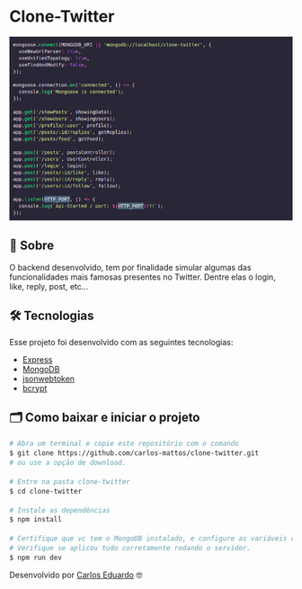 # Clone-Twitter

<img src="github-readme/func.png" widht="80%" alt="func">

## 🔖 Sobre
O backend desenvolvido, tem por finalidade simular algumas das funcionalidades mais famosas presentes no Twitter. Dentre elas o login, like, reply, post, etc...

## 🛠 Tecnologias

Esse projeto foi desenvolvido com as seguintes tecnologias:

- [Express](https://expressjs.com/pt-br/)
- [MongoDB](https://www.mongodb.com/2)
- [jsonwebtoken](https://www.npmjs.com/package/jsonwebtoken)
- [bcrypt](https://www.npmjs.com/package/bcrypt)


## 🗂 Como baixar e iniciar o projeto

```bash
# Abra um terminal e copie este repositório com o comando
$ git clone https://github.com/carlos-mattos/clone-twitter.git
# ou use a opção de download.

# Entre na pasta clone-twitter
$ cd clone-twitter

# Instale as dependências
$ npm install

# Certifique que vc tem o MongoDB instalado, e configure as variáveis de ambiente.
# Verifique se aplicou tudo corretamente rodando o servidor.
$ npm run dev
```

Desenvolvido por [Carlos Eduardo](https://www.linkedin.com/in/carlos-eduardo-andrade-de-mattos-a060b1182/) 🤓
